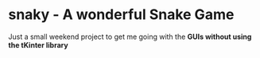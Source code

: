 # snaky - A wonderful Snake Game
Just a small weekend project to get me going with the **GUIs without using the tKinter library**
